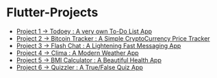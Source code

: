 # Flutter-Projects

* [Project 1 -> Todoey : A very own To-Do List App](https://github.com/fouzan2/TODOEY)
* [Project 2 -> Bitcoin Tracker : A Simple CryptoCurrency Price Tracker](https://github.com/fouzan2/Crypto-Tracker)
* [Project 3 -> Flash Chat : A Lightening Fast Messaging App]()
* [Project 4 -> Clima : A Modern Weather App](https://github.com/fouzan2/weatherapp)
* [Project 5 -> BMI Calculator : A Beautiful Health App](https://github.com/fouzan2/bmi_health_app)
* [Project 6 -> Quizzler : A True/False Quiz App]()
